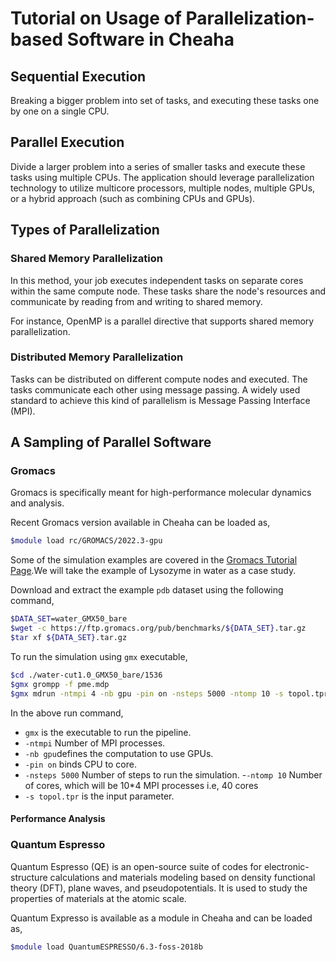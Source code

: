 # Tutorial on Usage of Parallelization-based Software in Cheaha

## Sequential Execution

Breaking a bigger problem into set of tasks, and executing these tasks one by one on a single CPU.

## Parallel Execution

Divide a larger problem into a series of smaller tasks and execute these tasks using multiple CPUs. The application should leverage parallelization technology to utilize multicore processors, multiple nodes, multiple GPUs, or a hybrid approach (such as combining CPUs and GPUs).

## Types of Parallelization

### Shared Memory Parallelization

In this method, your job executes independent tasks on separate cores within the same compute node. These tasks share the node's resources and communicate by reading from and writing to shared memory.

For instance, OpenMP is a parallel directive that supports shared memory parallelization.

### Distributed Memory Parallelization

Tasks can be distributed on different compute nodes and executed. The tasks communicate each other using message passing. A widely used standard to achieve this kind of parallelism is Message Passing Interface (MPI).

## A Sampling of Parallel Software

### Gromacs

Gromacs is specifically meant for high-performance molecular dynamics and analysis.

Recent Gromacs version available in Cheaha can be loaded as,

```bash
$module load rc/GROMACS/2022.3-gpu
```

Some of the simulation examples are covered in the [Gromacs Tutorial Page](http://www.mdtutorials.com/gmx/).We will take the example of Lysozyme in water as a case study.

Download and extract the example `pdb` dataset using the following command,

```bash
$DATA_SET=water_GMX50_bare
$wget -c https://ftp.gromacs.org/pub/benchmarks/${DATA_SET}.tar.gz
$tar xf ${DATA_SET}.tar.gz
```

To run the simulation using `gmx` executable,

```bash
$cd ./water-cut1.0_GMX50_bare/1536
$gmx grompp -f pme.mdp
$gmx mdrun -ntmpi 4 -nb gpu -pin on -nsteps 5000 -ntomp 10 -s topol.tpr
```

In the above run command,

- `gmx` is the executable to run the pipeline.
- `-ntmpi` Number of MPI processes.
- `-nb gpu`defines the computation to use GPUs.
- `-pin on` binds CPU to core.
- `-nsteps 5000` Number of steps to run the simulation.
-`-ntomp 10` Number of cores, which will be 10*4 MPI processes i.e, 40 cores
- `-s topol.tpr` is the input parameter.

#### Performance Analysis

### Quantum Espresso

Quantum Espresso (QE) is an open-source suite of codes for electronic-structure calculations and materials modeling based on density functional theory (DFT), plane waves, and pseudopotentials. It is used to study the properties of materials at the atomic scale.

Quantum Expresso is available as a module in Cheaha and can be loaded as,

```bash
$module load QuantumESPRESSO/6.3-foss-2018b
```
